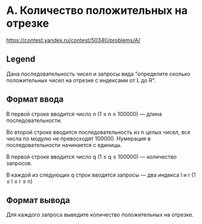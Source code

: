 # A. Количество положительных на отрезке

https://contest.yandex.ru/contest/50340/problems/A/

## Legend

Дана последовательность чисел и запросы вида "определите сколько положительных чисел на отрезке с индексами от L до R".

## Формат ввода

В первой строке вводится число n (1 ≤ n ≤ 100000) — длина последовательности.

Во второй строке вводится последовательность из n целых чисел, все числа по модулю не превосходят 100000. Нумерация в последовательности начинается с единицы.

В первой строке вводится число q (1 ≤ q ≤ 100000) — количество запросов.

В каждой из следующих q строк вводятся запросы — два индекса l и r (1 ≤ l ≤ r ≤ n)

## Формат вывода

Для каждого запроса выведите количество положительных на отрезке.

